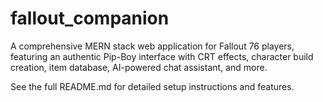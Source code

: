 # fallout_companion

A comprehensive MERN stack web application for Fallout 76 players, featuring an authentic Pip-Boy interface with CRT effects, character build creation, item database, AI-powered chat assistant, and more.

See the full README.md for detailed setup instructions and features.
